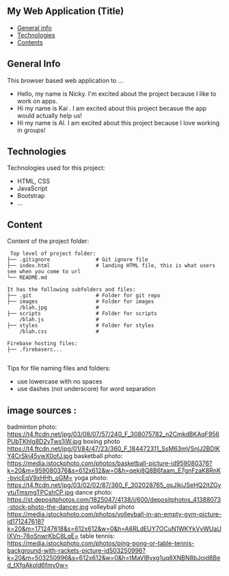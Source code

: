 ## My Web Application (Title)

* [General info](#general-info)
* [Technologies](#technologies)
* [Contents](#content)

## General Info
This browser based web application to ...

* Hello, my name is Nicky. I'm excited about the project because I like to work on apps.
* Hi my name is Kai . I am excited about this project becasue the app would actually help us!
* Hi my name is Al. I am excited about this project because I love working in groups!
	
## Technologies
Technologies used for this project:
* HTML, CSS
* JavaScript
* Bootstrap 
* ...
	
## Content
Content of the project folder:

```
 Top level of project folder: 
├── .gitignore               # Git ignore file
├── index.html               # landing HTML file, this is what users see when you come to url
└── README.md

It has the following subfolders and files:
├── .git                     # Folder for git repo
├── images                   # Folder for images
    /blah.jpg                # 
├── scripts                  # Folder for scripts
    /blah.js                 # 
├── styles                   # Folder for styles
    /blah.css                # 

Firebase hosting files: 
├── .firebaserc...


```

Tips for file naming files and folders:
* use lowercase with no spaces
* use dashes (not underscore) for word separation

## image sources :
badminton photo:  https://t4.ftcdn.net/jpg/03/08/07/57/240_F_308075782_n2CmkdBKAqF956PUbTKhIg8D2yTws1iW.jpg
boxing photo  https://t4.ftcdn.net/jpg/01/84/47/23/360_F_184472311_SsM63mVSnlJ2BDlKY4CrSkj45vwX0ofJ.jpg
basketball photo:    https://media.istockphoto.com/photos/basketball-picture-id959080376?k=20&m=959080376&s=612x612&w=0&h=qekj8Q8B6faam_E7gnFzaK8RnK-bvicEqV9xHHh_oGM=
yoga photo: https://t4.ftcdn.net/jpg/03/02/02/87/360_F_302028765_gsJIkiJSeHQ2ltZGvytuTmsmgTPCshCP.jpg
dance photo: https://st.depositphotos.com/1825047/4138/i/600/depositphotos_41388073-stock-photo-the-dancer.jpg
volleyball photo https://media.istockphoto.com/photos/volleyball-in-an-empty-gym-picture-id171247618?k=20&m=171247618&s=612x612&w=0&h=A6RLdEUY7OCuN1WKYkVyWUaUlXVn-78oSnwrKbC8LqE=
table tennis:           https://media.istockphoto.com/photos/ping-pong-or-table-tennis-background-with-rackets-picture-id503250996?k=20&m=503250996&s=612x612&w=0&h=tMaVlByxg1uq8XNBN8bJoid8Bed_tXfgAkold6fmy0w=

